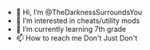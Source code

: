- 👋 Hi, I’m @TheDarknessSurroundsYou
- 👀 I’m interested in cheats/utility mods
- 🌱 I’m currently learning 7th grade
- 📫 How to reach me Don't Just Don't

<!---
TheDarknessSurroundsYou/TheDarknessSurroundsYou is a ✨ special ✨ repository because its `README.md` (this file) appears on your GitHub profile.
You can click the Preview link to take a look at your changes.
--->
